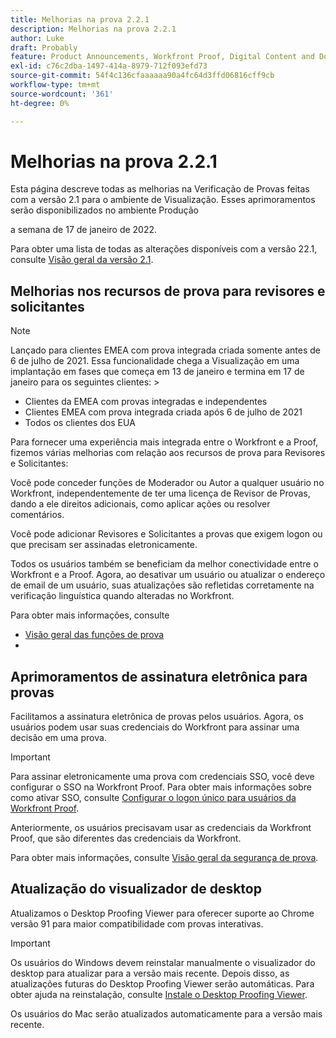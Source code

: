 ```yaml
---
title: Melhorias na prova 2.2.1
description: Melhorias na prova 2.2.1
author: Luke
draft: Probably
feature: Product Announcements, Workfront Proof, Digital Content and Documents
exl-id: c76c2dba-1497-414a-8979-712f093efd73
source-git-commit: 54f4c136cfaaaaaa90a4fc64d3ffd06816cff9cb
workflow-type: tm+mt
source-wordcount: '361'
ht-degree: 0%

---
```


# Melhorias na prova 2.2.1

Esta página descreve todas as melhorias na Verificação de Provas feitas com a versão 2.1 para o ambiente de Visualização. Esses aprimoramentos serão disponibilizados no ambiente Produção

<!--
<MadCap:conditionalText data-mc-conditions="QuicksilverOrClassic.Draft mode">
in January 2022
</MadCap:conditionalText>
-->

a semana de 17 de janeiro de 2022.

Para obter uma lista de todas as alterações disponíveis com a versão 22.1, consulte [Visão geral da versão 2.1](../../../product-announcements/product-releases/22.1-release-activity/22-1-release-overview.md).

## Melhorias nos recursos de prova para revisores e solicitantes

>[!NOTE]
>
>Lançado para clientes EMEA com prova integrada criada somente antes de 6 de julho de 2021. Essa funcionalidade chega a Visualização em uma implantação em fases que começa em 13 de janeiro e termina em 17 de janeiro para os seguintes clientes: >
>* Clientes da EMEA com provas integradas e independentes
>* Clientes EMEA com prova integrada criada após 6 de julho de 2021
>* Todos os clientes dos EUA
>


Para fornecer uma experiência mais integrada entre o Workfront e a Proof, fizemos várias melhorias com relação aos recursos de prova para Revisores e Solicitantes:

Você pode conceder funções de Moderador ou Autor a qualquer usuário no Workfront, independentemente de ter uma licença de Revisor de Provas, dando a ele direitos adicionais, como aplicar ações ou resolver comentários.

Você pode adicionar Revisores e Solicitantes a provas que exigem logon ou que precisam ser assinadas eletronicamente.

Todos os usuários também se beneficiam da melhor conectividade entre o Workfront e a Proof. Agora, ao desativar um usuário ou atualizar o endereço de email de um usuário, suas atualizações são refletidas corretamente na verificação linguística quando alteradas no Workfront.

Para obter mais informações, consulte

* [Visão geral das funções de prova](../../../review-and-approve-work/proofing/proofing-overview/proof-roles.md)
*  

## Aprimoramentos de assinatura eletrônica para provas

Facilitamos a assinatura eletrônica de provas pelos usuários. Agora, os usuários podem usar suas credenciais do Workfront para assinar uma decisão em uma prova.

>[!IMPORTANT]
>
>Para assinar eletronicamente uma prova com credenciais SSO, você deve configurar o SSO na Workfront Proof. Para obter mais informações sobre como ativar SSO, consulte [Configurar o logon único para usuários da Workfront Proof](../../../workfront-proof/wp-acct-admin/account-settings/configure-sso-for-wp-users.md).

Anteriormente, os usuários precisavam usar as credenciais da Workfront Proof, que são diferentes das credenciais da Workfront.

Para obter mais informações, consulte [Visão geral da segurança de prova](../../../review-and-approve-work/proofing/proofing-overview/proof-security-overview.md).

## Atualização do visualizador de desktop

Atualizamos o Desktop Proofing Viewer para oferecer suporte ao Chrome versão 91 para maior compatibilidade com provas interativas.

>[!IMPORTANT]
>
>Os usuários do Windows devem reinstalar manualmente o visualizador do desktop para atualizar para a versão mais recente. Depois disso, as atualizações futuras do Desktop Proofing Viewer serão automáticas. Para obter ajuda na reinstalação, consulte [Instale o Desktop Proofing Viewer](../../../review-and-approve-work/proofing/use-the-desktop-proofing-viewer/installing-desktop-proofing-viewer.md).

Os usuários do Mac serão atualizados automaticamente para a versão mais recente.
